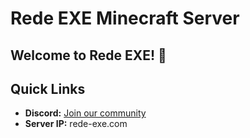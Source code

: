 # Rede EXE Minecraft Server

## Welcome to Rede EXE! 👋

## Quick Links

- **Discord:** [Join our community](https://discord.rede-exe.com)
- **Server IP:** rede-exe.com
